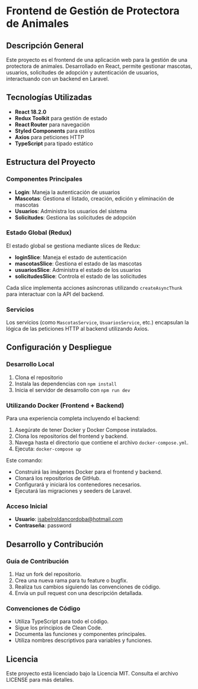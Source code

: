 # Frontend de Gestión de Protectora de Animales

## Descripción General

Este proyecto es el frontend de una aplicación web para la gestión de una protectora de animales. Desarrollado en React, permite gestionar mascotas, usuarios, solicitudes de adopción y autenticación de usuarios, interactuando con un backend en Laravel.

## Tecnologías Utilizadas

- **React 18.2.0**
- **Redux Toolkit** para gestión de estado
- **React Router** para navegación
- **Styled Components** para estilos
- **Axios** para peticiones HTTP
- **TypeScript** para tipado estático

## Estructura del Proyecto

### Componentes Principales
- **Login**: Maneja la autenticación de usuarios
- **Mascotas**: Gestiona el listado, creación, edición y eliminación de mascotas
- **Usuarios**: Administra los usuarios del sistema
- **Solicitudes**: Gestiona las solicitudes de adopción

### Estado Global (Redux)
El estado global se gestiona mediante slices de Redux:
- **loginSlice**: Maneja el estado de autenticación
- **mascotasSlice**: Gestiona el estado de las mascotas
- **usuariosSlice**: Administra el estado de los usuarios
- **solicitudesSlice**: Controla el estado de las solicitudes

Cada slice implementa acciones asíncronas utilizando `createAsyncThunk` para interactuar con la API del backend.

### Servicios
Los servicios (como `MascotasService`, `UsuariosService`, etc.) encapsulan la lógica de las peticiones HTTP al backend utilizando Axios.

## Configuración y Despliegue

### Desarrollo Local
1. Clona el repositorio
2. Instala las dependencias con `npm install`
3. Inicia el servidor de desarrollo con `npm run dev`

### Utilizando Docker (Frontend + Backend)

Para una experiencia completa incluyendo el backend:

1. Asegúrate de tener Docker y Docker Compose instalados.
2. Clona los repositorios del frontend y backend.
3. Navega hasta el directorio que contiene el archivo `docker-compose.yml`.
4. Ejecuta: `docker-compose up`

Este comando:
- Construirá las imágenes Docker para el frontend y backend.
- Clonará los repositorios de GitHub.
- Configurará y iniciará los contenedores necesarios.
- Ejecutará las migraciones y seeders de Laravel.

### Acceso Inicial
- **Usuario**: isabelroldancordoba@hotmail.com
- **Contraseña**: password

## Desarrollo y Contribución

### Guía de Contribución
1. Haz un fork del repositorio.
2. Crea una nueva rama para tu feature o bugfix.
3. Realiza tus cambios siguiendo las convenciones de código.
4. Envía un pull request con una descripción detallada.

### Convenciones de Código
- Utiliza TypeScript para todo el código.
- Sigue los principios de Clean Code.
- Documenta las funciones y componentes principales.
- Utiliza nombres descriptivos para variables y funciones.

## Licencia

Este proyecto está licenciado bajo la Licencia MIT. Consulta el archivo LICENSE para más detalles.
